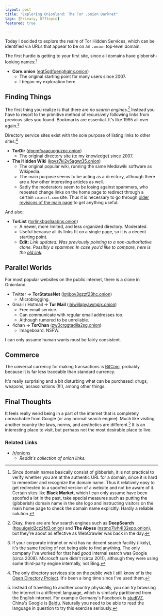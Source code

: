 ```yaml
---
layout: post
title: "Exploring Onionland: The Tor .onion Darknet"
tags: [Privacy, Offtopic]
featured: true

---
```


Today I decided to explore the realm of Tor Hidden Services, which can be identified via URLs that appear to be on an `.onion` top-level domain.

The first hurdle is getting to your first site, since all domains have gibberish-looking names:[^no_verify_by_name]

* **Core.onion** ([eqt5g4fuenphqinx.onion](http://eqt5g4fuenphqinx.onion/))
    * The original starting point for many users since 2007.
    * I began my exploration here.

## Finding Things

The first thing you realize is that there are *no search engines*.[^search_engines] Instead you have to resort to the primitive method of recursively following links from previous sites you found. Bookmarks are essential. It's like 1995 all over again.[^corpnet]

Directory service sites exist with the sole purpose of listing links to other sites:[^directory_site]

* **TorDir** ([dppmfxaacucguzpc.onion](http://dppmfxaacucguzpc.onion/))
    * The original directory site (to my knowledge) since 2007.
* **The Hidden Wiki** ([kpvz7ki2v5agwt35.onion](http://kpvz7ki2v5agwt35.onion/wiki/index.php/Main_Page))
    * The original popular wiki, running the same Mediawiki software as Wikipedia.
    * The main purpose seems to be acting as a directory, although there are a few other interesting articles as well. <!-- http://kpvz7ki2v5agwt35.onion/wiki/index.php/The_Matrix -->
    * Sadly the moderators seem to be losing against spammers, who repeated change links on the home page to redirect through a certain `coinurl.com` site. Thus it is necessary to go through [older revisions of the main page](http://kpvz7ki2v5agwt35.onion/wiki/index.php?title=Main_Page&oldid=52408) to get anything useful.

And also:

* **TorList** ([torlinkbgs6aabns.onion](http://torlinkbgs6aabns.onion/))
    * A newer, more limited, and less organized directory. Moderated.
    * Useful because all its links fit on a single page, so it is a decent starting point.
    * **Edit:** *Link updated. Was previously pointing to a non-authoritative clone. Possibly a spammer. In case you'd like to compare, here is the <a href="http://torlinksysgthcbz.onion/" rel="nofollow">old link</a>.*

## Parallel Worlds

For most popular websites on the public internet, there is a clone in Onionland.

* Twitter -> **TorStatusNet** ([lotjbov3gzzf23hc.onion](http://lotjbov3gzzf23hc.onion/))
    * Microblogging.
* Gmail / Hotmail -> **Tor Mail** ([jhiwjjlqpyawmpjx.onion](http://jhiwjjlqpyawmpjx.onion/))
    * Free email service.
    * Can communicate with regular email addresses too.
    * Although rumored to be unreliable. <!-- http://utup22qsb6ebeejs.onion/?p=149 -->
* 4chan -> **TorChan** ([zw3crggtadila2sg.onion](http://zw3crggtadila2sg.onion/imageboard/))
    * Imageboard. NSFW.

I can only assume human wants must be fairly consistent.

## Commerce

The universal currency for making transactions is [BitCoin](http://bitcoin.org/en/), probably because it is far less traceable than standard currency.

It's really surprising and a bit disturbing what can be purchased: drugs, weapons, assassinations&nbsp;(!!!), among other things. <!-- (No links for you!) -->

## Final Thoughts

It feels really weird being in a part of the internet that is completely unreachable from Google (or any normal search engine). Much like visiting another country the laws, norms, and aesthetics are different.[^another_country] It is an interesting place to visit, but perhaps not the most desirable place to live.

### Related Links

* [/r/onions](http://www.reddit.com/r/onions)
    * *Reddit's collection of onion links.*


[^no_verify_by_name]: Since domain names basically consist of gibberish, it is not practical to verify whether you are at the authentic URL for a domain, since it is hard to remember and recognize the domain name. Thus it relatively easy to get redirected to a spoofed version of a website and not be aware of it. Certain sites like **Black Market**, which I can only assume have been spoofed a lot in the past, take special measures such as putting the (gibberish) domain name in the site logo and instructing visitors on the main home page to check the domain name explicitly. Hardly a reliable solution.

[^search_engines]: Okay, there are are few search engines such as **DeepSearch** ([hpuuigeld2cz2fd3.onion](http://hpuuigeld2cz2fd3.onion/)) and **The Abyss** ([nstmo7lvh4l32epo.onion](http://nstmo7lvh4l32epo.onion/)), but they're about as effective as WebCrawler was back in the day.

[^corpnet]: If your corporate intranet or wiki has no decent search facility (likely), it's the same feeling of not being able to find anything. The only company I've worked for that had *good* internal search was Google (circa 2008). Microsoft sure didn't (circa 2011), although they were using some third-party engine internally, not Bing.

[^directory_site]: The only directory services site on the public web I still know of is the [Open Directory Project](http://www.dmoz.org). It's been a long time since I've used them.

[^another_country]: Instead of travelling to another country physically, you can try browsing the internet in a different language, which is similarly partitioned from the English internet. For example Germany's Facebook is [studiVZ](http://www.studivz.net/). China's Google is [Baidu](http://www.baidu.com). Naturally you need to be able to read the language in question to try this exercise seriously.
